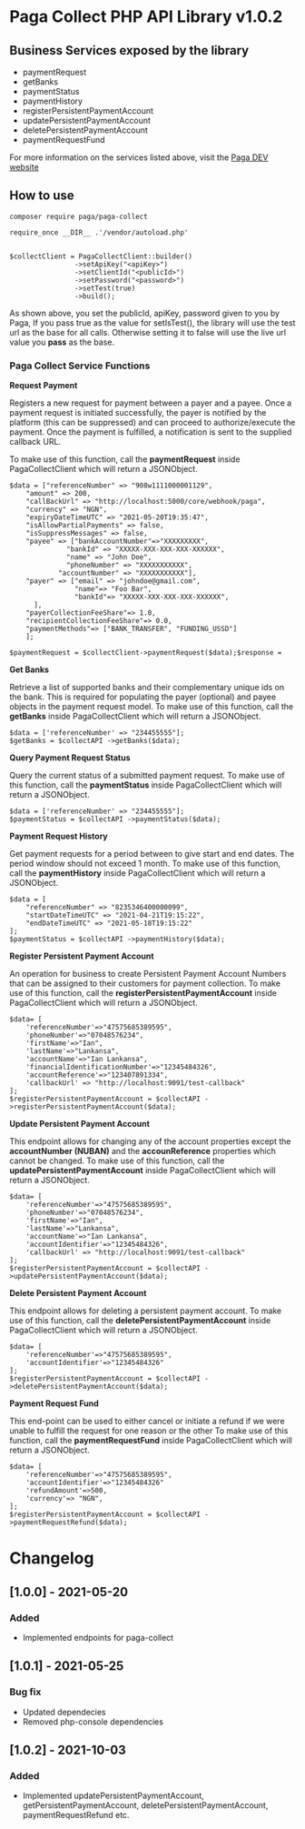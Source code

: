 # Paga Collect PHP API Library v1.0.2

## Business Services exposed by the library

- paymentRequest
- getBanks
- paymentStatus
- paymentHistory
- registerPersistentPaymentAccount
- updatePersistentPaymentAccount
- deletePersistentPaymentAccount
- paymentRequestFund

For more information on the services listed above, visit the [Paga DEV website](https://developer-docs.paga.com/docs/php-library-1)

## How to use

`composer require paga/paga-collect`

```
require_once __DIR__ .'/vendor/autoload.php'


$collectClient = PagaCollectClient::builder()
                ->setApiKey("<apiKey>")
                ->setClientId("<publicId>")
                ->setPassword("<password>")
                ->setTest(true)
                ->build();
```

As shown above, you set the publicId, apiKey, password given to you by Paga, If you pass true as the value for setIsTest(), the library will use the test url as the base for all calls. Otherwise setting it to false will use the live url value you **pass** as the base.

### Paga Collect Service Functions

**Request Payment**

Registers a new request for payment between a payer and a payee. Once a payment request is initiated successfully, the payer is notified by the platform (this can be suppressed) and can proceed to authorize/execute the payment. Once the payment is fulfilled, a notification is sent to the supplied callback URL.

To make use of this function, call the **paymentRequest** inside PagaCollectClient which will return a JSONObject.

```
$data = ["referenceNumber" => "908w1111000001129",
    "amount" => 200,
    "callBackUrl" => "http://localhost:5000/core/webhook/paga",
    "currency" => "NGN",
    "expiryDateTimeUTC" => "2021-05-20T19:35:47",
    "isAllowPartialPayments" => false,
    "isSuppressMessages" => false,
    "payee" => ["bankAccountNumber"=>"XXXXXXXXX",
              "bankId" => "XXXXX-XXX-XXX-XXX-XXXXXX",
              "name" => "John Doe",
              "phoneNumber" => "XXXXXXXXXXX",
            "accountNumber" => "XXXXXXXXXXX"],
    "payer" => ["email" => "johndoe@gmail.com", 
                "name"=> "Foo Bar", 
                "bankId"=> "XXXXX-XXX-XXX-XXX-XXXXXX",
      ],
    "payerCollectionFeeShare"=> 1.0,
    "recipientCollectionFeeShare"=> 0.0,
    "paymentMethods"=> ["BANK_TRANSFER", "FUNDING_USSD"]
    ];

$paymentRequest = $collectClient->paymentRequest($data);$response = 

```

**Get Banks**

Retrieve a list of supported banks and their complementary unique ids on the bank. This is required for populating the payer (optional) and payee objects in the payment request model.
To make use of this function, call the **getBanks** inside PagaCollectClient which will return a JSONObject.

```
$data = ['referenceNumber' => "234455555"];
$getBanks = $collectAPI ->getBanks($data);
```

**Query Payment Request Status**

Query the current status of a submitted payment request.
To make use of this function, call the **paymentStatus** inside PagaCollectClient which will return a JSONObject.

```
$data = ['referenceNumber' => "234455555"];
$paymentStatus = $collectAPI ->paymentStatus($data);
```

**Payment Request History**

Get payment requests for a period between to give start and end dates. The period window should not exceed 1 month.
To make use of this function, call the **paymentHistory** inside PagaCollectClient which will return a JSONObject.

```
$data = [
    "referenceNumber" => "8235346400000099",
    "startDateTimeUTC" => "2021-04-21T19:15:22",
    "endDateTimeUTC" => "2021-05-18T19:15:22"
];
$paymentStatus = $collectAPI ->paymentHistory($data);
```



**Register Persistent Payment Account**

An operation for business to create Persistent Payment Account Numbers that can be assigned to their customers for payment collection.
To make use of this function, call the **registerPersistentPaymentAccount** inside PagaCollectClient which will return a JSONObject.

```
$data= [
    'referenceNumber'=>"47575685389595",
    'phoneNumber'=>"07048576234",
    'firstName'=>"Ian", 
    'lastName'=>"Lankansa",
    'accountName'=>"Ian Lankansa", 
    'financialIdentificationNumber'=>"12345484326",
    'accountReference'=>"123407891334",
    'callbackUrl' => "http://localhost:9091/test-callback"
];
$registerPersistentPaymentAccount = $collectAPI ->registerPersistentPaymentAccount($data);
```


**Update Persistent Payment Account**

This endpoint allows for changing any of the account properties except the **accountNumber (NUBAN)** and the **accounReference** properties which cannot be changed.
To make use of this function, call the **updatePersistentPaymentAccount** inside PagaCollectClient which will return a JSONObject.

```
$data= [
    'referenceNumber'=>"47575685389595",
    'phoneNumber'=>"07048576234",
    'firstName'=>"Ian", 
    'lastName'=>"Lankansa",
    'accountName'=>"Ian Lankansa", 
    'accountIdentifier'=>"12345484326",
    'callbackUrl' => "http://localhost:9091/test-callback"
];
$registerPersistentPaymentAccount = $collectAPI ->updatePersistentPaymentAccount($data);
```


**Delete Persistent Payment Account**

This endpoint allows for deleting a persistent payment account.
To make use of this function, call the **deletePersistentPaymentAccount** inside PagaCollectClient which will return a JSONObject.

```
$data= [
    'referenceNumber'=>"47575685389595",
    'accountIdentifier'=>"12345484326"
];
$registerPersistentPaymentAccount = $collectAPI ->deletePersistentPaymentAccount($data);
```


**Payment Request Fund**

This end-point can be used to either cancel or initiate a refund if we were unable to fulfill the request for one reason or the other
To make use of this function, call the **paymentRequestFund** inside PagaCollectClient which will return a JSONObject.

```
$data= [
    'referenceNumber'=>"47575685389595",
    'accountIdentifier'=>"12345484326"
    'refundAmount'=>500,
    'currency'=> "NGN",
];
$registerPersistentPaymentAccount = $collectAPI ->paymentRequestRefund($data);
```


# Changelog

## [1.0.0] - 2021-05-20

### Added

- Implemented endpoints for paga-collect

## [1.0.1] - 2021-05-25

### Bug fix

- Updated dependecies
- Removed php-console dependencies


## [1.0.2] - 2021-10-03

### Added

- Implemented updatePersistentPaymentAccount, getPersistentPaymentAccount, deletePersistentPaymentAccount, paymentRequestRefund etc.
